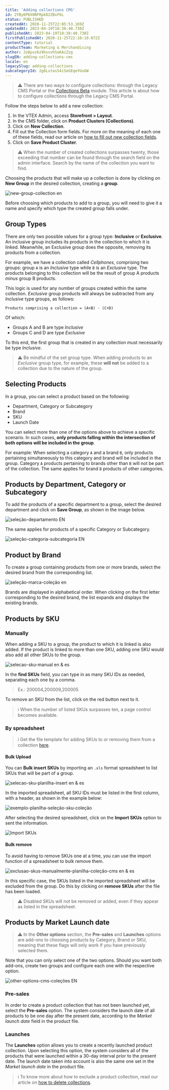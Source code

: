 ```yaml
---
title: 'Adding collections CMS'
id: 2YBy6P6X0NFRpkD2ZBxF6L
status: PUBLISHED
createdAt: 2020-11-25T22:05:53.169Z
updatedAt: 2023-04-19T18:38:40.730Z
publishedAt: 2023-04-19T18:38:40.730Z
firstPublishedAt: 2020-11-25T22:10:10.072Z
contentType: tutorial
productTeam: Marketing & Merchandising
author: 2o8pvz6z9hvxvhSoKAiZzg
slugEN: adding-collections-cms
locale: en
legacySlug: adding-collections
subcategoryId: 2g6LxtasS4iSeGEqeYUuGW
---
```


>⚠️ There are two ways to configure collections: through the Legacy CMS Portal or the [Collections Beta](https://help.vtex.com/en/tutorial/creating-collections-beta--yJBHqNMViOAnnnq4fyOye) module. This article is about how to configure collections through the Legacy CMS Portal.

Follow the steps below to add a new collection:

1. In the VTEX Admin, access **Storefront > Layout**.
2. In the CMS folder, click on __Product Clusters (Collections)__.
3. Click on __New Collection__.
4. Fill out the Collection form fields. For more on the meaning of each one of these fields, read our article on [how to fill out new collection fields](https://help.vtex.com/en/tutorial/filling-out-collection-registration-fields--7eKL7CFRW3yGKlnDfQetbj).
5. Click on __Save Product Cluster__.

>⚠️ When the number of created collections surpasses twenty, those exceeding that number can be found through the search field on the admin interface. Search by the name of the collection you want to find.

Choosing the products that will make up a collection is done by clicking on __New Group__ in the desired collection, creating a __group__.

![new-group-collection en](https://images.ctfassets.net/alneenqid6w5/7tJUzscKOqsDSLv64f71KJ/49434a9c33f677cf4632f2145d4064b4/new-group-collection_en.png)

Before choosing which products to add to a group, you will need to give it a name and specify which type the created group falls under.

## Group Types

There are only two possible values for a group type: __Inclusive__ or __Exclusive__.  An inclusive group includes its products in the collection to which it is linked. Meanwhile, an Exclusive group does the opposite, removing its products from a collection.

For example, we have a collection called _Cellphones_, comprising two groups: group `A` is an *Inclusive* type while `B` is an *Exclusive* type. The products belonging to this collection will be the result of group A products *minus* group B products.

This logic is used for any number of groups created within the same collection. *Exclusive* group products will always be subtracted from any *Inclusive* type groups, as follows:

`Products comprising a collection = (A+B) - (C+D)`

Of which:

- Groups A and B are type *Inclusive*
- Groups C and D are type *Exclusive*

To this end, the first group that is created in any collection must necessarily be type *Inclusive*.

>⚠️ Be mindful of the set group type. When adding products to an <i>Exclusive</i> group type, for example, these **will not** be added to a collection due to the nature of the group.

## Selecting Products

In a group, you can select a product based on the following:

- Department, Category or Subcategory
- Brand
- SKU
- Launch Date

You can select more than one of the options above to achieve a specific scenario. In such cases, __only products falling within the intersection of both options will be included in the group__.

For example: When selecting a category `A` and a brand `B`, only products pertaining simultaneously to this category and brand will be included in the group. Category `A` products pertaining to brands other than `B` will not be part of the collection. The same applies for brand `B` products of other categories.  

## Products by Department, Category or Subcategory

To add the products of a specific department to a group, select the desired department and click on __Save Group__, as shown in the image below.

![seleção-departamento EN](//images.ctfassets.net/alneenqid6w5/2CWCcsikNQciGdeJrN4ffV/3419aae384eec69319a0fd199decc16a/sele____o-departamento_EN.png)

The same applies for products of a specific Category or Subcategory.

![seleção-categoria-subcategoria EN](//images.ctfassets.net/alneenqid6w5/2Z3mfoWo65F6fJM22sZEqi/c5dc354968d5bb690fadff1da9316e96/sele____o-categoria-subcategoria_EN.png)

## Product by Brand

To create a group containing products from one or more brands, select the desired brand from the corresponding list.

![seleção-marca-coleção en](//images.ctfassets.net/alneenqid6w5/1wjrZ0Oa0n2ZwdB8QXAWAS/8386ab974309a4ffe652011ab1a312f4/sele____o-marca-cole____o_en.png)

Brands are displayed in alphabetical order. When clicking on the first letter corresponding to the desired brand, the list expands and displays the existing brands.

## Products by SKU

### Manually

When adding a SKU to a group, the product to which it is linked is also added. If the product is linked to more than one SKU, adding one SKU would also add all other SKUs to the group.

![selecao-sku-manual en & es](//images.ctfassets.net/alneenqid6w5/1GZTDTmU26MOuQ5u3dpOe7/04f1623d9c52bd939e4fabb455fab8ff/selecao-sku-manual_en.png)

In the __find SKUs__ field, you can type in as many SKU IDs as needed, separating each one by a comma. 

> Ex.: 200004,200009,200005

To remove an SKU from the list, click on the red button next to it.

>ℹ️ When the number of listed SKUs surpasses ten, a page control becomes available.

### By spreadsheet

 >ℹ️ Get the file template for adding SKUs to or removing them from a collection [here](//assets.contentful.com/alneenqid6w5/Lo7Y0tXh6eKyyUSs4MESQ/209e614248978f0e86a37e4ddff50162/Colecao.xls).

#### Bulk Upload

You can __Bulk insert SKUs__ by importing an `.xls` format spreadsheet to list SKUs that will be part of a group.

![selecao-sku-planilha-insert en & es](//images.ctfassets.net/alneenqid6w5/9SITcqeeZNYTlAz5wi6IA/6765c51947698f35bf4ad198a51bcdc0/selecao-sku-planilha-insert_en.png)

In the imported spreadsheet, all SKU IDs must be listed in the first column, with a header, as shown in the example below:

![exemplo-planilha-seleção-sku-coleção](//images.ctfassets.net/alneenqid6w5/5E2rtjyWArzeGjr27smF4o/bd66f1ea64d4e0d104471fac71bd98ab/exemplo-planilha-sele____o-sku-cole____o.png) 

After selecting the desired spreadsheet, click on the __Import SKUs__ option to sent the information.

![Import SKUs](//images.ctfassets.net/alneenqid6w5/61tifMGQaUdD1MAsfdblo8/2ecfd6edbba468740f23ccc53c3e1eba/Import_SKUs.png)

#### Bulk remove

To avoid having to remove SKUs one at a time, you can use the import function of a spreadsheet to bulk remove them.

![exclusao-skus-manualmente-planilha-coleção-cms en & es](//images.ctfassets.net/alneenqid6w5/moziGpjShzDpFw63tyDOa/ebfb61d2a2d2e09d494690ad0dc0ab62/exclusao-skus-manualmente-planilha-cole____o-cms_EN.png)

In this specific case, the SKUs listed in the imported spreadsheet will be excluded from the group. Do this by clicking on __remove SKUs__ after the file has been loaded. 

>⚠️ Disabled SKUs will not be removed or added, even if they appear as listed in the spreadsheet.

## Products by Market Launch date

>⚠️ In the **Other options** section, the **Pre-sales** and **Launches** options are add-ons to choosing products by Category, Brand or SKU, meaning that these flags will only work if you have previously selected them.

Note that you can only select one of the two options. Should you want both add-ons, create two groups and configure each one with the respective option.

![other-options-cms-coleções EN](//images.ctfassets.net/alneenqid6w5/4kHHhPDUSBSdjkYaApxayp/ef552cf4e72bb119f0b080605927a2b9/other-options-cms-cole____es_EN.png)

### Pre-sales

In order to create a product collection that has not been launched yet, select the __Pre-sales__ option. The system considers the launch date of all products to be one day after the present date, according to the _Market launch date_ field in the product file.

### Launches

The __Launches__ option allows you to create a recently launched product collection. Upon selecting this option, the system considers all of the products that were launched within a 30-day interval prior to the present date. The launch date taken into account is also the same one set in the _Market launch date_ in the product file.

>ℹ️ To know more about how to exclude a product collection, read our article on [how to delete collections](https://help.vtex.com/en/tutorial/how-to-delete-a-collection--6C620yHzwsGoS8iaCocAM2).
